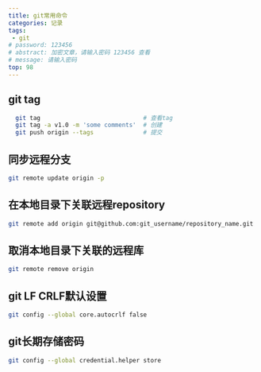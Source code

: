 ```yaml
---
title: git常用命令
categories: 记录
tags:
 - git
# password: 123456
# abstract: 加密文章，请输入密码 123456 查看
# message: 请输入密码
top: 98
---
```

## git tag

```bash
  git tag                             # 查看tag
  git tag -a v1.0 -m 'some comments'  # 创建
  git push origin --tags              # 提交
```
<!-- > git branch -a 查看所有分支
> git branch -d 分支名   （删除本地分支） -->

## 同步远程分支
```bash
git remote update origin -p
```

## 在本地目录下关联远程repository 
```bash
git remote add origin git@github.com:git_username/repository_name.git
```

## 取消本地目录下关联的远程库
```bash
git remote remove origin
```

## git LF CRLF默认设置
```bash
git config --global core.autocrlf false
```

## git长期存储密码
```bash
git config --global credential.helper store
```
